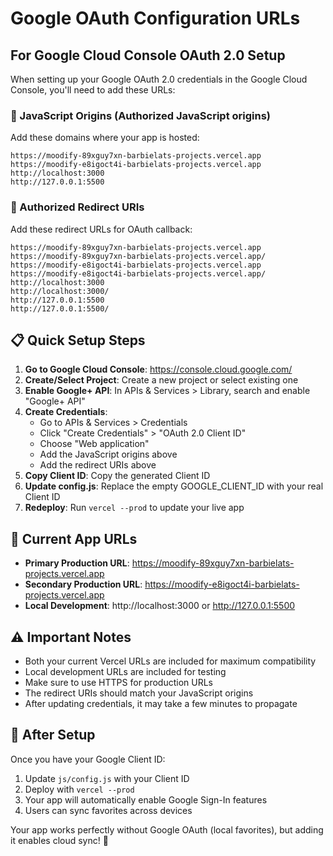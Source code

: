# Google OAuth Configuration URLs

## For Google Cloud Console OAuth 2.0 Setup

When setting up your Google OAuth 2.0 credentials in the Google Cloud Console, you'll need to add these URLs:

### 📍 JavaScript Origins (Authorized JavaScript origins)
Add these domains where your app is hosted:

```
https://moodify-89xguy7xn-barbielats-projects.vercel.app
https://moodify-e8igoct4i-barbielats-projects.vercel.app
http://localhost:3000
http://127.0.0.1:5500
```

### 🔄 Authorized Redirect URIs
Add these redirect URLs for OAuth callback:

```
https://moodify-89xguy7xn-barbielats-projects.vercel.app
https://moodify-89xguy7xn-barbielats-projects.vercel.app/
https://moodify-e8igoct4i-barbielats-projects.vercel.app
https://moodify-e8igoct4i-barbielats-projects.vercel.app/
http://localhost:3000
http://localhost:3000/
http://127.0.0.1:5500
http://127.0.0.1:5500/
```

## 📋 Quick Setup Steps

1. **Go to Google Cloud Console**: https://console.cloud.google.com/
2. **Create/Select Project**: Create a new project or select existing one
3. **Enable Google+ API**: In APIs & Services > Library, search and enable "Google+ API"
4. **Create Credentials**:
   - Go to APIs & Services > Credentials
   - Click "Create Credentials" > "OAuth 2.0 Client ID"
   - Choose "Web application"
   - Add the JavaScript origins above
   - Add the redirect URIs above
5. **Copy Client ID**: Copy the generated Client ID
6. **Update config.js**: Replace the empty GOOGLE_CLIENT_ID with your real Client ID
7. **Redeploy**: Run `vercel --prod` to update your live app

## 🎯 Current App URLs
- **Primary Production URL**: https://moodify-89xguy7xn-barbielats-projects.vercel.app
- **Secondary Production URL**: https://moodify-e8igoct4i-barbielats-projects.vercel.app
- **Local Development**: http://localhost:3000 or http://127.0.0.1:5500

## ⚠️ Important Notes
- Both your current Vercel URLs are included for maximum compatibility
- Local development URLs are included for testing
- Make sure to use HTTPS for production URLs
- The redirect URIs should match your JavaScript origins
- After updating credentials, it may take a few minutes to propagate

## 🔧 After Setup
Once you have your Google Client ID:
1. Update `js/config.js` with your Client ID
2. Deploy with `vercel --prod`
3. Your app will automatically enable Google Sign-In features
4. Users can sync favorites across devices

Your app works perfectly without Google OAuth (local favorites), but adding it enables cloud sync! 🚀
